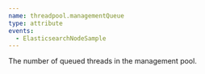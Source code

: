 ```yaml
---
name: threadpool.managementQueue
type: attribute
events:
  - ElasticsearchNodeSample
---
```


The number of queued threads in the management pool.